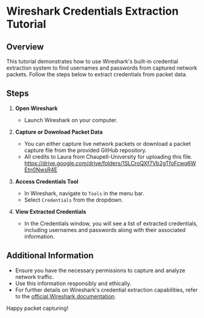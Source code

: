 # Wireshark Credentials Extraction Tutorial

## Overview

This tutorial demonstrates how to use Wireshark's built-in credential extraction system to find usernames and passwords from captured network packets. Follow the steps below to extract credentials from packet data.

## Steps

1. **Open Wireshark**
   - Launch Wireshark on your computer.

2. **Capture or Download Packet Data**
   - You can either capture live network packets or download a packet capture file from the provided GitHub repository.
   - All credits to Laura from Chaupell-University for uploading this file. https://drive.google.com/drive/folders/1SLCroQXf7Vb2gTfoFcwq6WEtn0NwsR4E

3. **Access Credentials Tool**
   - In Wireshark, navigate to `Tools` in the menu bar.
   - Select `Credentials` from the dropdown.

4. **View Extracted Credentials**
   - In the Credentials window, you will see a list of extracted credentials, including usernames and passwords along with their associated information.

## Additional Information

- Ensure you have the necessary permissions to capture and analyze network traffic.
- Use this information responsibly and ethically.
- For further details on Wireshark's credential extraction capabilities, refer to the [official Wireshark documentation](https://www.wireshark.org/docs/).


Happy packet capturing!

